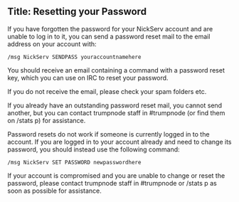Title: Resetting your Password
---

If you have forgotten the password for your NickServ account and are unable to 
log in to it, you can send a password reset mail to the email address on your
account with:

    /msg NickServ SENDPASS youraccountnamehere

You should receive an email containing a command with a password reset key,
which you can use on IRC to reset your password.

If you do not receive the email, please check your spam folders etc.

If you already have an outstanding password reset mail, you cannot send another,
but you can contact trumpnode staff in #trumpnode (or find them on /stats p) for
assistance.

Password resets do not work if someone is currently logged in to the account.
If you are logged in to your account already and need to change its password,
you should instead use the following command:

    /msg NickServ SET PASSWORD newpasswordhere

If your account is compromised and you are unable to change or reset the
password, please contact trumpnode staff in #trumpnode or /stats p as soon as
possible for assistance.
